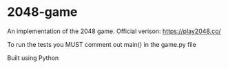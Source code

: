 # 2048-game
An implementation of the 2048 game. Official verison: https://play2048.co/

To run the tests you MUST comment out main() in the game.py file

Built using Python
